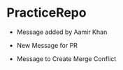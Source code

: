 # PracticeRepo

- Message added by Aamir Khan

- New Message for PR

- Message to Create Merge Conflict
